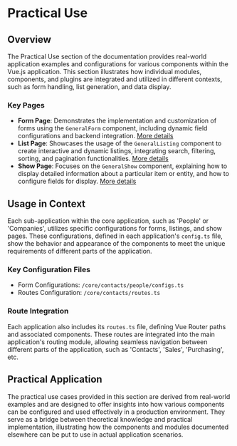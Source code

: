 
# Practical Use

## Overview
The Practical Use section of the documentation provides real-world application examples and configurations for various components within the Vue.js application. This section illustrates how individual modules, components, and plugins are integrated and utilized in different contexts, such as form handling, list generation, and data display.

### Key Pages
- **Form Page**: Demonstrates the implementation and customization of forms using the `GeneralForm` component, including dynamic field configurations and backend integration. [More details](./form_page.md)
- **List Page**: Showcases the usage of the `GeneralListing` component to create interactive and dynamic listings, integrating search, filtering, sorting, and pagination functionalities. [More details](./list_page.md)
- **Show Page**: Focuses on the `GeneralShow` component, explaining how to display detailed information about a particular item or entity, and how to configure fields for display. [More details](./show_page.md)

## Usage in Context
Each sub-application within the core application, such as 'People' or 'Companies', utilizes specific configurations for forms, listings, and show pages. These configurations, defined in each application's `config.ts` file, show the behavior and appearance of the components to meet the unique requirements of different parts of the application.

### Key Configuration Files
- Form Configurations: `/core/contacts/people/configs.ts`
- Routes Configuration: `/core/contacts/routes.ts`

### Route Integration
Each application also includes its `routes.ts` file, defining Vue Router paths and associated components. These routes are integrated into the main application's routing module, allowing seamless navigation between different parts of the application, such as 'Contacts', 'Sales', 'Purchasing', etc.

## Practical Application
The practical use cases provided in this section are derived from real-world examples and are designed to offer insights into how various components can be configured and used effectively in a production environment. They serve as a bridge between theoretical knowledge and practical implementation, illustrating how the components and modules documented elsewhere can be put to use in actual application scenarios.